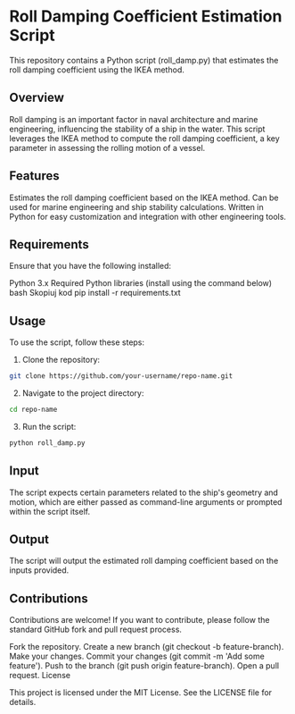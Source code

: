 # Roll Damping Coefficient Estimation Script

This repository contains a Python script (roll_damp.py) that estimates the roll damping coefficient using the IKEA method.

## Overview

Roll damping is an important factor in naval architecture and marine engineering, influencing the stability of a ship in the water. This script leverages the IKEA method to compute the roll damping coefficient, a key parameter in assessing the rolling motion of a vessel.

## Features

Estimates the roll damping coefficient based on the IKEA method.
Can be used for marine engineering and ship stability calculations.
Written in Python for easy customization and integration with other engineering tools.

## Requirements

Ensure that you have the following installed:

Python 3.x
Required Python libraries (install using the command below)
bash
Skopiuj kod
pip install -r requirements.txt

## Usage

To use the script, follow these steps:

1. Clone the repository:
```bash
git clone https://github.com/your-username/repo-name.git
```
2. Navigate to the project directory:
```bash
cd repo-name
```

3. Run the script:
```bash
python roll_damp.py
```

## Input

The script expects certain parameters related to the ship's geometry and motion, which are either passed as command-line arguments or prompted within the script itself.

## Output

The script will output the estimated roll damping coefficient based on the inputs provided.

## Contributions

Contributions are welcome! If you want to contribute, please follow the standard GitHub fork and pull request process.

Fork the repository.
Create a new branch (git checkout -b feature-branch).
Make your changes.
Commit your changes (git commit -m 'Add some feature').
Push to the branch (git push origin feature-branch).
Open a pull request.
License

This project is licensed under the MIT License. See the LICENSE file for details.
